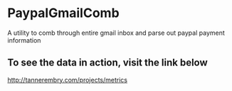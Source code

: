 # PaypalGmailComb
A utility to comb through entire gmail inbox and parse out paypal payment information

## To see the data in action, visit the link below
http://tannerembry.com/projects/metrics
